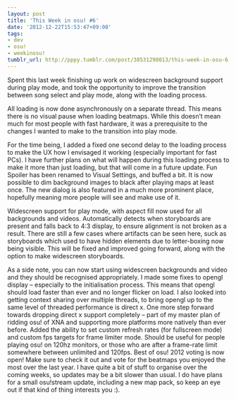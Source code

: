 ```yaml
---
layout: post
title: 'This Week in osu! #6'
date: '2012-12-22T15:53:47+09:00'
tags:
- dev
- osu!
- weekinosu!
tumblr_url: http://pppy.tumblr.com/post/38531298013/this-week-in-osu-6
---
```

Spent this last week finishing up work on widescreen background support during play mode, and took the opportunity to improve the transition between song select and play mode, along with the loading process.

All loading is now done asynchronously on a separate thread. This means there is no visual pause when loading beatmaps. While this doesn’t mean much for most people with fast hardware, it was a prerequisite to the changes I wanted to make to the transition into play mode.

For the time being, I added a fixed one second delay to the loading process to make the UX how I envisaged it working (especially important for fast PCs). I have further plans on what will happen during this loading process to make it more than just loading, but that will come in a future update.
Fun Spoiler has been renamed to Visual Settings, and buffed a bit. It is now possible to dim background images to black after playing maps at least once. The new dialog is also featured in a much more prominent place, hopefully meaning more people will see and make use of it.


Widescreen support for play mode, with aspect fill now used for all backgrounds and videos. Automatically detects when storyboards are present and falls back to 4:3 display, to ensure alignment is not broken as a result. There are still a few cases where artifacts can be seen here, suck as storyboards which used to have hidden elements due to letter-boxing now being visible. This will be fixed and improved going forward, along with the option to make widescreen storyboards.

As a side note, you can now start using widescreen backgrounds and video and they should be recognised appropriately.
I made some fixes to opengl display – especially to the initialisation process. This means that opengl should load faster than ever and no longer flicker on load. I also looked into getting context sharing over multiple threads, to bring opengl up to the same level of threaded performance is direct x. One more step forward towards dropping direct x support completely – part of my master plan of ridding osu! of XNA and supporting more platforms more natively than ever before.
Added the ability to set custom refresh rates (for fullscreen mode) and custom fps targets for frame limiter mode. Should be useful for people playing osu! on 120hz monitors, or those who are after a frame-rate limit somewhere between unlimited and 120fps.
Best of osu! 2012 voting is now open! Make sure to check it out and vote for the beatmaps you enjoyed the most over the last year.
I have quite a bit of stuff to organise over the coming weeks, so updates may be a bit slower than usual. I do have plans for a small osu!stream update, including a new map pack, so keep an eye out if that kind of thing interests you :).
